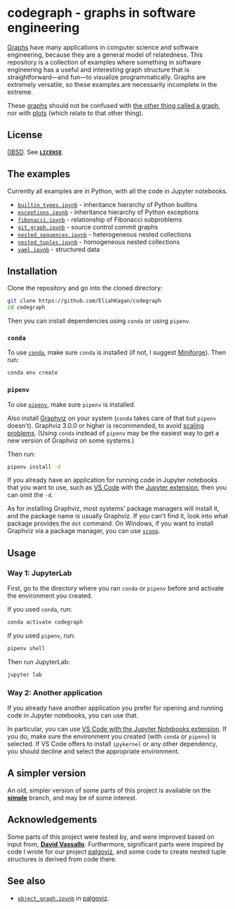 <!-- SPDX-License-Identifier: 0BSD -->

# codegraph - graphs in software engineering

[Graphs](https://en.wikipedia.org/wiki/Graph_theory) have many applications in
computer science and software engineering, because they are a general model of
relatedness. This repository is a collection of examples where something in
software engineering has a useful and interesting graph structure that is
straightforward—and fun—to visualize programmatically. Graphs are extremely
versatile, so these examples are necessarily incomplete in the extreme.

These [graphs](https://en.wikipedia.org/wiki/Graph_(discrete_mathematics))
should not be confused with [the other thing called a
graph](https://en.wikipedia.org/wiki/Graph_of_a_function), nor with
[plots](https://en.wikipedia.org/wiki/Plot_(graphics)) (which relate to that
other thing).

## License

[0BSD](https://spdx.org/licenses/0BSD.html). See [**`LICENSE`**](LICENSE).

## The examples

Currently all examples are in Python, with all the code in Jupyter notebooks.

- [`builtin_types.ipynb`](builtin_types.ipynb) - inheritance hierarchy of
  Python builtins
- [`exceptions.ipynb`](exceptions.ipynb) - inheritance hierarchy of Python
  exceptions
- [`fibonacci.ipynb`](fibonacci.ipynb) - relationship of Fibonacci subproblems
- [`git_graph.ipynb`](git_graph.ipynb) - source control commit graphs
- [`nested_sequences.ipynb`](nested_sequences.ipynb) - heterogeneous nested
  collections
- [`nested_tuples.ipynb`](nested_tuples.ipynb) - homogeneous nested collections
- [`yaml.ipynb`](yaml.ipynb) - structured data

## Installation

Clone the repository and go into the cloned directory:

```sh
git clone https://github.com/EliahKagan/codegraph
cd codegraph
```

Then you can install dependencies using `conda` or using `pipenv`.

### `conda`

To use [`conda`](https://en.wikipedia.org/wiki/Conda_(package_manager)), make
sure `conda` is installed (if not, I suggest
[Miniforge](https://github.com/conda-forge/miniforge)). Then run:

```sh
conda env create
```

### `pipenv`

To use [`pipenv`](https://pipenv.pypa.io/en/latest/), make sure `pipenv` is
installed.

Also install [Graphviz](https://graphviz.org/) on your system (`conda` takes
care of that but `pipenv` doesn't). Graphviz 3.0.0 or higher is recommended, to
avoid [scaling problems](https://github.com/EliahKagan/codegraph/issues/5).
(Using `conda` instead of `pipenv` may be the easiest way to get a new version
of Graphviz on some systems.)

Then run:

```sh
pipenv install -d
```

If you already have an application for running code in Jupyter notebooks that
you want to use, such as [VS Code](https://code.visualstudio.com/) with the
[Jupyter
extension](https://marketplace.visualstudio.com/items?itemName=ms-toolsai.jupyter),
then you can omit the `-d`.

As for installing Graphviz, most systems' package managers will install it, and
the package name is usually Graphviz. If you can't find it, look into what
package provides the `dot` command. On Windows, if you want to install Graphviz
via a package manager, you can use [`scoop`](https://scoop.sh/).

## Usage

### Way 1: JupyterLab

First, go to the directory where you ran `conda` or `pipenv` before and
activate the environment you created.

If you used `conda`, run:

```sh
conda activate codegraph
```

If you used `pipenv`, run:

```sh
pipenv shell
```

Then run JupyterLab:

```sh
jupyter lab
```

### Way 2: Another application

If you already have another application you prefer for opening and running code
in Jupyter notebooks, you can use that.

In particular, you can use [VS Code with the Jupyter Notebooks
extension](https://code.visualstudio.com/docs/datascience/jupyter-notebooks).
If you do, make sure the environment you created (with `conda` or `pipenv`) is
selected. If VS Code offers to install `ipykernel` or any other dependency, you
should decline and select the appropriate environment.

## A simpler version

An old, simpler version of some parts of this project is available on the
[**simple**](https://github.com/EliahKagan/codegraph/tree/simple) branch, and
may be of some interest.

## Acknowledgements

Some parts of this project were tested by, and were improved based on input
from, [**David Vassallo**](https://github.com/dmvassallo/cgrep). Furthermore,
significant parts were inspired by code I wrote for our project
[palgoviz](https://github.com/EliahKagan/palgoviz), and some code to create
nested tuple structures is derived from code there.

## See also

- [`object_graph.ipynb`](https://github.com/EliahKagan/palgoviz/blob/main/notebooks/object_graph.ipynb)
  in [palgoviz](https://github.com/EliahKagan/palgoviz).
